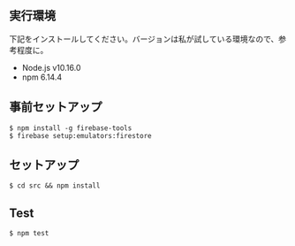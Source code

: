 ## 実行環境
下記をインストールしてください。バージョンは私が試している環境なので、参考程度に。

- Node.js v10.16.0
- npm 6.14.4

## 事前セットアップ

```
$ npm install -g firebase-tools
$ firebase setup:emulators:firestore
```

## セットアップ

```
$ cd src && npm install
```

## Test

```
$ npm test
```
